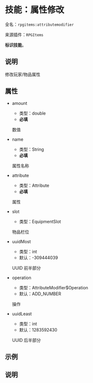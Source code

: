 # 技能：属性修改

<!-- 本文件是通过游戏内 `/rpgitem gen-wiki` 命令生成的。 -->
<!-- 请只在对应的 "beginCustomXXXX" 与 "endCustomXXXX" 间编辑。  -->
<!-- 如果您想修改技能或其属性的描述， -->
<!-- 请修改 "resources/lang/zh_CN.yml" 中对应的项。 -->

全名：`rpgitems:attributemodifier`

来源插件：`RPGItems`

**标识技能**。

<!-- beginCustomHeader -->
<!-- endCustomHeader -->

## 说明

修改玩家/物品属性
<!-- beginCustomDescription -->
<!-- endCustomDescription -->

## 属性

* amount

  * 类型：double
  * **必填**

  数值

* name

  * 类型：String
  * **必填**

  属性名称

* attribute

  * 类型：Attribute
  * **必填**

  属性

* slot

  * 类型：EquipmentSlot

  物品栏位

* uuidMost

  * 类型：int
  * 默认：-309444039

  UUID 前半部分

* operation

  * 类型：AttributeModifier$Operation
  * 默认：ADD_NUMBER

  操作

* uuidLeast

  * 类型：int
  * 默认：1283592430

  UUID 后半部分

<!-- beginCustomProperties -->
<!-- endCustomProperties -->

## 示例

<!-- beginCustomExample -->
<!-- endCustomExample -->

## 说明

<!-- beginCustomNote -->
<!-- endCustomNote -->